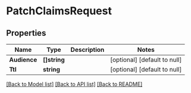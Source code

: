 # PatchClaimsRequest

## Properties
Name | Type | Description | Notes
------------ | ------------- | ------------- | -------------
**Audience** | **[]string** |  | [optional] [default to null]
**Ttl** | **string** |  | [optional] [default to null]

[[Back to Model list]](../README.md#documentation-for-models) [[Back to API list]](../README.md#documentation-for-api-endpoints) [[Back to README]](../README.md)


